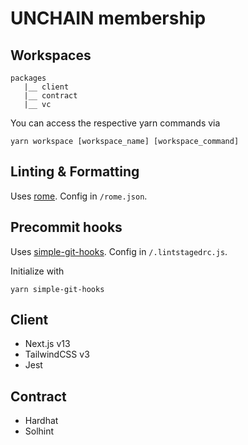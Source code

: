 # UNCHAIN membership

## Workspaces

```
packages
   |__ client
   |__ contract
   |__ vc
```

You can access the respective yarn commands via

```
yarn workspace [workspace_name] [workspace_command]
```

## Linting & Formatting

Uses [rome](https://rome.tools/). Config in `/rome.json`.

## Precommit hooks

Uses [simple-git-hooks](https://github.com/toplenboren/simple-git-hooks). Config in `/.lintstagedrc.js`.

Initialize with

```
yarn simple-git-hooks
```

## Client

- Next.js v13
- TailwindCSS v3
- Jest

## Contract

- Hardhat
- Solhint
